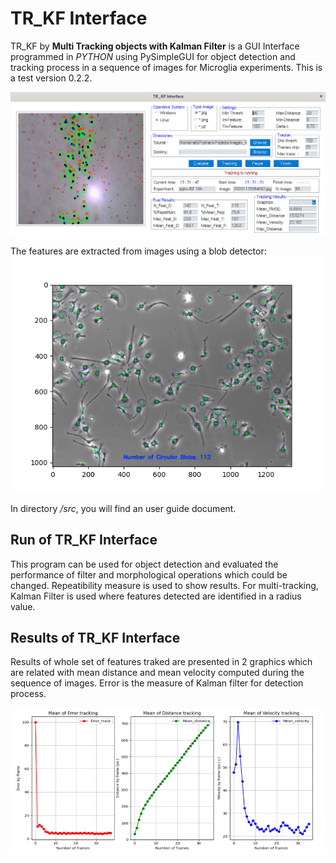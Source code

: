 # TR_KF Interface
TR_KF by **Multi Tracking objects with Kalman Filter** is a GUI Interface programmed in *PYTHON* using PySimpleGUI for object detection and tracking process in a sequence of images for Microglia experiments.
This is a test version 0.2.2.

![image info](./src/ima1.png)

The features are extracted from images using a blob detector:
![image info](./src/ima.png)

In directory */src*, you will find an user guide document.

## Run of TR_KF Interface
This program can be used for object detection and evaluated the performance of filter and morphological operations which could be changed. Repeatibility measure is used to show results.
For multi-tracking, Kalman Filter is used where features detected are identified in a radius value. 

## Results of TR_KF Interface
Results of whole set of features traked are presented in 2 graphics which are related with mean distance and mean velocity computed during the sequence of images.
Error is the measure of Kalman filter for detection process.

![image info](./src/ima2.png)

